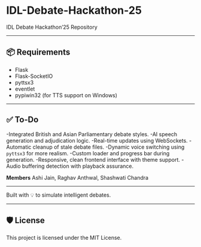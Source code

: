 # IDL-Debate-Hackathon-25
IDL Debate Hackathon’25 Repository

---

## 📦 Requirements

- Flask  
- Flask-SocketIO  
- pyttsx3  
- eventlet  
- pypiwin32 (for TTS support on Windows)

---

## ✅ To-Do

-Integrated British and Asian Parliamentary debate styles.
-AI speech generation and adjudication logic.
-Real-time updates using WebSockets.
-Automatic cleanup of stale debate files.
-Dynamic voice switching using `pyttsx3` for more realism.
-Custom loader and progress bar during generation.
-Responsive, clean frontend interface with theme support.
-Audio buffering detection with playback assurance.

**Members**
Ashi Jain, Raghav Anthwal, Shashwati Chandra

---
Built with 💡 to simulate intelligent debates.

---

## 🛡 License

This project is licensed under the MIT License.
